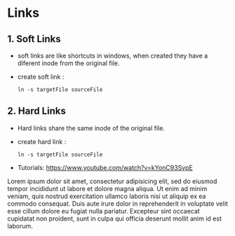 # Links


## 1. Soft Links

- soft links are like shortcuts in windows, when created they have a diferent inode from the original file.

- create soft link :
  ```
  ln -s targetFile sourceFile
  ```


## 2. Hard Links
- Hard links share the same inode of the original file.

- create hard link :
  ```
  ln -s targetFile sourceFile
  ```

* Tutorials:
  https://www.youtube.com/watch?v=kYonC93SvpE

Lorem ipsum dolor sit amet, consectetur adipisicing elit, sed do eiusmod tempor incididunt ut labore et dolore magna aliqua. Ut enim ad minim veniam, quis nostrud exercitation ullamco laboris nisi ut aliquip ex ea commodo consequat. Duis aute irure dolor in reprehenderit in voluptate velit esse cillum dolore eu fugiat nulla pariatur. Excepteur sint occaecat cupidatat non proident, sunt in culpa qui officia deserunt mollit anim id est laborum.
